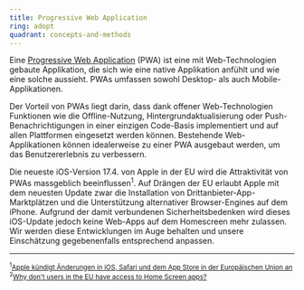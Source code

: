 ```yaml
---
title: Progressive Web Application
ring: adopt
quadrant: concepts-and-methods
---
```


Eine [Progressive Web Application][pwa] (PWA) ist eine mit Web-Technologien gebaute Applikation, die sich wie eine
native Applikation anfühlt und wie eine solche aussieht. PWAs umfassen sowohl Desktop- als auch Mobile-Applikationen.

Der Vorteil von PWAs liegt darin, dass dank offener Web-Technologien Funktionen wie die Offline-Nutzung,
Hintergrundaktualisierung oder Push-Benachrichtigungen in einer einzigen Code-Basis implementiert und auf allen Plattformen
eingesetzt werden können. Bestehende Web-Applikationen können idealerweise zu einer PWA ausgebaut werden, um
das Benutzererlebnis zu verbessern.

Die neueste iOS-Version 17.4. von Apple in der EU wird die Attraktivität von PWAs massgeblich beeinflussen<sup>1</sup>. Auf Drängen der
EU erlaubt Apple mit dem neuesten Update zwar die Installation von Drittanbieter-App-Marktplätzen und die Unterstützung 
alternativer Browser-Engines auf dem iPhone. Aufgrund der damit verbundenen Sicherheitsbedenken wird dieses iOS-Update 
jedoch keine Web-Apps auf dem Homescreen mehr zulassen. Wir werden diese Entwicklungen im Auge behalten und unsere 
Einschätzung gegebenenfalls entsprechend anpassen.

___

<small><sup>1</sup>[Apple kündigt Änderungen in iOS, Safari und dem App Store in der Europäischen Union an][apple-newsroom]</small><br>
<small><sup>2</sup>[Why don't users in the EU have access to Home Screen apps?][apple-developer]</small>

[pwa]: https://developer.mozilla.org/en-US/docs/Web/Progressive_web_apps
[apple-newsroom]: https://www.apple.com/chde/newsroom/2024/01/apple-announces-changes-to-ios-safari-and-the-app-store-in-the-european-union/
[apple-developer]: https://developer.apple.com/support/dma-and-apps-in-the-eu#8